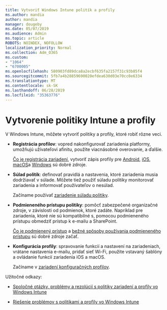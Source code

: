 ```yaml
---
title: Vytvoriť Windows Intune politík a profily
ms.author: mandia
author: mandia
manager: dougeby
ms.date: 05/07/2019
ms.audience: Admin
ms.topic: article
ROBOTS: NOINDEX, NOFOLLOW
localization_priority: Normal
ms.collection: Adm_O365
ms.custom:
- "1064"
- "6700005"
ms.openlocfilehash: 580903fd89dca8a2ecbf635fa2157f31c93b85f4
ms.sourcegitcommit: 5fb7a4b28859690020efdea630d03e70cc0e6334
ms.translationtype: MT
ms.contentlocale: sk-SK
ms.lasthandoff: 06/28/2019
ms.locfileid: "35363776"
---
```

# <a name="creating-intune-policy-and-profiles"></a>Vytvorenie politiky Intune a profily

V Windows Intune, môžete vytvoriť politiky a profily, ktoré robiť rôzne veci.

- **Registrácia profilov**: vopred nakonfigurovať zariadenia platformy, umožňujú užívateľovi afinitu, použite viacnásobné overovanie, a ďalšie.

  [Čo je registrácia zariadení](https://docs.microsoft.com/intune/device-enrollment), vytvoriť zápis profily pre [Android](https://docs.microsoft.com/intune/android-enroll), [iOS](https://docs.microsoft.com/intune/ios-enroll), [macOS](https://docs.microsoft.com/intune/macos-enroll)a [Windows](https://docs.microsoft.com/intune/windows-enrollment-methods) sú dobré zdroje.

- **Súlad politík**: definovať pravidlá a nastavenia, ktoré zariadenia musia dodržiavať v súlade. Môžete tiež použiť súladu politiky monitorovať zariadenia a informovať používateľov o nesúlad.

  Začíname používať [zariadenie súladu politiky](https://docs.microsoft.com/intune/device-compliance-get-started).
- **Podmieneného prístupu politiky**: pomôcť zabezpečené organizačné zdroje, v závislosti od podmienok, ktoré zadáte. Napríklad pre zariadenia, ktoré nie sú kompatibilné s, pomocou podmieneného prístupu obmedziť prístup k e-mailu a SharePoint.

  [Čo je podmienený prístup](https://docs.microsoft.com/intune/conditional-access) a [bežné spôsoby používania podmieneného prístupu](https://docs.microsoft.com/intune/conditional-access-intune-common-ways-use) sú dobré zdroje začať.

- **Konfigurácia profily**: spravovanie funkcií a nastavení na zariadeniach, vrátane nastavenia e-mailu, pridať sieť Wi-Fi, použite vstavaný šablóny a ovládanie funkcií zariadenia iOS a macOS.

  Začíname v [zariadení konfiguračných profilov](https://docs.microsoft.com/intune/device-profiles).

Užitočné odkazy:

- [Spoločné otázky, problémy a rezolúcií s politiky zariadení a profily vo Windows Intune](https://docs.microsoft.com/intune/device-profile-troubleshoot)

- [Riešenie problémov s politikami a profily vo Windows Intune](https://docs.microsoft.com/intune/troubleshoot-policies-in-microsoft-intune)
